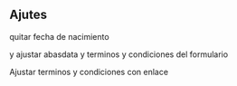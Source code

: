 ## Ajutes

quitar fecha de nacimiento

y ajustar abasdata y terminos y condiciones del formulario

Ajustar terminos y condiciones con enlace

